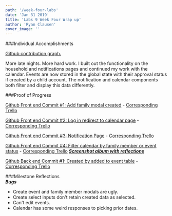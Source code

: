 ```yaml
---
path: '/week-four-labs'
date: 'Jan 31 2019'
title: 'Labs 9 Week Four Wrap up'
author: 'Ryan Clausen'
cover_image: ''
---
```


###Individual Accomplishments

[Github contribution graph.](https://github.com/Lambda-School-Labs/labs9-family-tabs/pulse)

More late nights. More hard work. I built out the functionality on the household and notifications pages and continued my work with the calendar. Events are now stored in the global state with their approval status if created by a child account. The notification and calendar components both filter and display this data differently.

###Proof of Progress

[Github Front end Commit #1: Add family modal created](https://github.com/Lambda-School-Labs/labs9-family-tabs/pull/111) -
[Corresponding Trello](https://trello.com/c/ygONleba/16-create-event-page) 


[Github Front end Commit #2: Log in redirect to calendar page](https://github.com/Lambda-School-Labs/labs9-family-tabs/pull/109) -
[Corresponding Trello](https://trello.com/c/jhCQu744/67-log-in-redirects-to-calendar-page) 


[Github Front end Commit #3: Notification Page](https://github.com/Lambda-School-Labs/labs9-family-tabs/pull/155) -
[Corresponding Trello](https://trello.com/c/kOSz542g/60-notifications-debugging) 

[Github Front end Commit #4: Filter calendar by family member or event status](https://github.com/Lambda-School-Labs/labs9-family-tabs/pull/106) -
[Corresponding Trello](https://trello.com/c/QToAHTZf/46-calendar-features) 
***[Screenshot album with reflections](https://imgur.com/a/2wR0htF)***


[Github Back end Commit #1: Created by added to event table](https://github.com/Lambda-School-Labs/labs9-family-tabs/pull/123) - [Corresponding Trello](https://trello.com/c/kOSz542g/60-notifications-debugging)








###Milestone Reflections      
  ***Bugs***
  
 * Create event and family member modals are ugly.
 * Create select inputs don't retain created data as selected. 
 * Can't edit events.
 * Calendar has some weird responses to picking prior dates.
